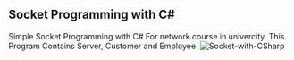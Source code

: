 ## Socket Programming with C#
Simple Socket Programming with C# For network course in univercity. This Program Contains Server, Customer and Employee.
![Socket-with-CSharp](https://github.com/user-attachments/assets/69da3f36-6d62-40a9-99ce-e2a79fd2d607)

